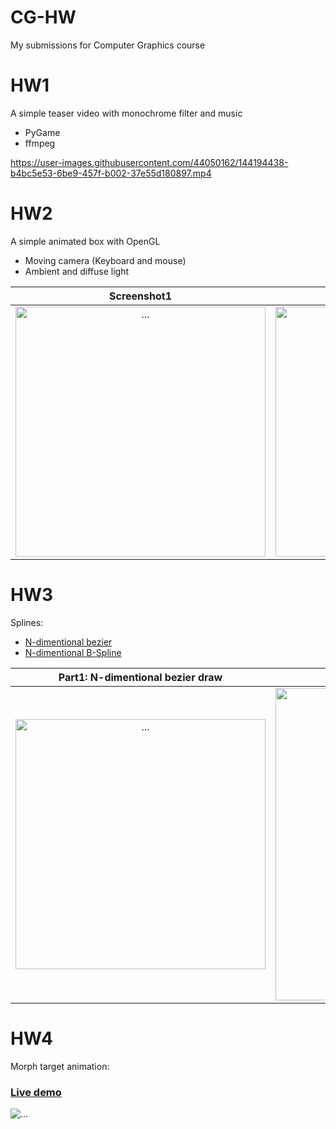 CG-HW
=====

My submissions for Computer Graphics course

HW1
===

A simple teaser video with monochrome filter and music

*   PyGame
*   ffmpeg

https://user-images.githubusercontent.com/44050162/144194438-b4bc5e53-6be9-457f-b002-37e55d180897.mp4

HW2
===

A simple animated box with OpenGL

*   Moving camera (Keyboard and mouse)
*   Ambient and diffuse light

| Screenshot1 | Screenshot2 |
|:-------------------------:|:-------------------------:|
| <img src="https://danialerfanian.github.io/CG-HW/HW2/screenshots/1.png?raw=true" alt="..." width="400px" height="400px" title="Screenshot1"> | <img src="https://danialerfanian.github.io/CG-HW/HW2/screenshots/2.png?raw=true" alt="..." width="400px" height="400px" title="Screenshot2"> |

HW3
===

Splines:

*   [N-dimentional bezier](https://danialerfanian.github.io/CG-HW/HW3/Part1/)
*   [N-dimentional B-Spline](https://danialerfanian.github.io/CG-HW/HW3/Part2/)


| Part1: N-dimentional bezier draw | Part2: N-dimentional B-Spline draw |
|:-------------------------:|:-------------------------:|
| <img src="https://danialerfanian.github.io/CG-HW/HW3/Part1/screenshots/part1-bezier.png" alt="..." width="400px" title="Screenshot1"> | <img src="https://danialerfanian.github.io/CG-HW/HW3/Part2/screenshots/part2-BSpline.png" alt="..." width="500px" title="Screenshot2"> |

HW4
===

Morph target animation:


### [Live demo](https://danialerfanian.github.io/CG-HW/HW4/)
![...](https://danialerfanian.github.io//CG-HW/HW4/images/Screenshot.png "Screenshot")
